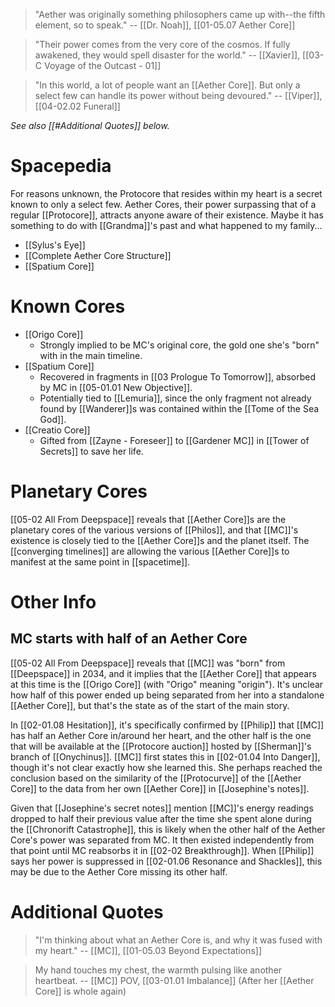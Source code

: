 > "Aether was originally something philosophers came up with--the fifth element, so to speak." 
> -- [[Dr. Noah]], [[01-05.07 Aether Core]]

> "Their power comes from the very core of the cosmos. If fully awakened, they would spell disaster for the world."
> -- [[Xavier]], [[03-C Voyage of the Outcast - 01]]

> "In this world, a lot of people want an [[Aether Core]]. But only a select few can handle its power without being devoured."
> -- [[Viper]], [[04-02.02 Funeral]]

*See also [[#Additional Quotes]] below.*
# Spacepedia
For reasons unknown, the Protocore that resides within my heart is a secret known to only a select few.
Aether Cores, their power surpassing that of a regular [[Protocore]], attracts anyone aware of their existence. Maybe it has something to do with [[Grandma]]'s past and what happened to my family...

* [[Sylus's Eye]]
* [[Complete Aether Core Structure]]
* [[Spatium Core]]

# Known Cores
* [[Origo Core]]
	* Strongly implied to be MC's original core, the gold one she's "born" with in the main timeline.
* [[Spatium Core]]
	* Recovered in fragments in [[03 Prologue To Tomorrow]], absorbed by MC in [[05-01.01 New Objective]].
	* Potentially tied to [[Lemuria]], since the only fragment not already found by [[Wanderer]]s was contained within the [[Tome of the Sea God]].
* [[Creatio Core]]
	* Gifted from [[Zayne - Foreseer]] to [[Gardener MC]] in [[Tower of Secrets]] to save her life.

# Planetary Cores
[[05-02 All From Deepspace]] reveals that [[Aether Core]]s are the planetary cores of the various versions of [[Philos]], and that [[MC]]'s existence is closely tied to the [[Aether Core]]s and the planet itself. The [[converging timelines]] are allowing the various [[Aether Core]]s to manifest at the same point in [[spacetime]].
# Other Info

## MC starts with half of an Aether Core
[[05-02 All From Deepspace]] reveals that [[MC]] was "born" from [[Deepspace]] in 2034, and it implies that the [[Aether Core]] that appears at this time is the [[Origo Core]] (with "Origo" meaning "origin"). It's unclear how half of this power ended up being separated from her into a standalone [[Aether Core]], but that's the state as of the start of the main story.
 
In [[02-01.08 Hesitation]], it's specifically confirmed by [[Philip]] that [[MC]] has half an Aether Core in/around her heart, and the other half is the one that will be available at the [[Protocore auction]] hosted by [[Sherman]]'s branch of [[Onychinus]]. [[MC]] first states this in [[02-01.04 Into Danger]], though it's not clear exactly how she learned this. She perhaps reached the conclusion based on the similarity of the [[Protocurve]] of the [[Aether Core]] to the data from her own [[Aether Core]] in [[Josephine's notes]].

Given that [[Josephine's secret notes]] mention [[MC]]'s energy readings dropped to half their previous value after the time she spent alone during the [[Chronorift Catastrophe]], this is likely when the other half of the Aether Core's power was separated from MC. It then existed independently from that point until MC reabsorbs it in [[02-02 Breakthrough]]. When [[Philip]] says her power is suppressed in [[02-01.06 Resonance and Shackles]], this may be due to the Aether Core missing its other half.

# Additional Quotes
> "I'm thinking about what an Aether Core is, and why it was fused with my heart." 
> -- [[MC]], [[01-05.03 Beyond Expectations]]

> My hand touches my chest, the warmth pulsing like another heartbeat.
> -- [[MC]] POV, [[03-01.01 Imbalance]] (After her [[Aether Core]] is whole again)